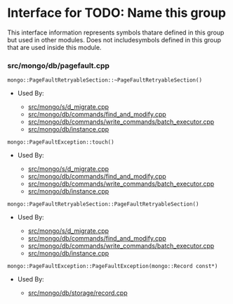 
# Interface for TODO: Name this group
This interface information represents symbols thatare defined in this group but used in other modules.  Does not includesymbols defined in this group that are used inside this module.

### src/mongo/db/pagefault.cpp

<div></div>

    mongo::PageFaultRetryableSection::~PageFaultRetryableSection()

- Used By:

    - [src/mongo/s/d\_migrate.cpp](../../../sharding/sharding)
    - [src/mongo/db/commands/find\_and\_modify.cpp](../../../queries/database\_commands)
    - [src/mongo/db/commands/write\_commands/batch\_executor.cpp](../../../network/write\_commands)
    - [src/mongo/db/instance.cpp](../../../storage/storage\_layer\_structure)

<div></div>

    mongo::PageFaultException::touch()

- Used By:

    - [src/mongo/s/d\_migrate.cpp](../../../sharding/sharding)
    - [src/mongo/db/commands/find\_and\_modify.cpp](../../../queries/database\_commands)
    - [src/mongo/db/commands/write\_commands/batch\_executor.cpp](../../../network/write\_commands)
    - [src/mongo/db/instance.cpp](../../../storage/storage\_layer\_structure)

<div></div>

    mongo::PageFaultRetryableSection::PageFaultRetryableSection()

- Used By:

    - [src/mongo/s/d\_migrate.cpp](../../../sharding/sharding)
    - [src/mongo/db/commands/find\_and\_modify.cpp](../../../queries/database\_commands)
    - [src/mongo/db/commands/write\_commands/batch\_executor.cpp](../../../network/write\_commands)
    - [src/mongo/db/instance.cpp](../../../storage/storage\_layer\_structure)

<div></div>

    mongo::PageFaultException::PageFaultException(mongo::Record const*)

- Used By:

    - [src/mongo/db/storage/record.cpp](../../../storage/storage\_layer\_structure)
